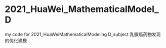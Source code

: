 # 2021_HuaWei_MathematicalModel_D
my code for 2021_HuaWeiMathematicalModeling D_subject
乳腺癌药物发现的优化建模
